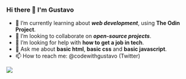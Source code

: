 ### Hi there 👋 I'm Gustavo

<!--
**gefgu/gefgu** is a ✨ _special_ ✨ repository because its `README.md` (this file) appears on your GitHub profile.

Here are some ideas to get you started:

- 🔭 I’m currently working on ...
- 👯 I’m looking to collaborate on ...
- 🤔 I’m looking for help with ...
- 💬 Ask me about ...
- 📫 How to reach me: ...
- 😄 Pronouns: ...
- ⚡ Fun fact: ...
-->

- 🌱 I’m currently learning about **_web development_**, using **The Odin Project**.
- 👯 I’m looking to collaborate on **_open-source projects_**.
- 🤔 I’m looking for help with **how to get a job in tech**.
- 💬 Ask me about **basic html**, **basic css** and **basic javascript**.
- 📫 How to reach me: @codewithgustavo (Twitter)

<img 
   src="https://github-readme-stats.vercel.app/api?username=gefgu&show_icons=true&theme=tokyonight" 
/>
